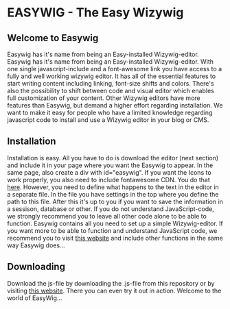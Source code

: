 EASYWIG - The Easy Wizywig
==========================
Welcome to Easywig
------------------
Easywig has it's name from being an Easy-installed Wizywig-editor. Easywig has it's name from being an Easy-installed Wizywig-editor. With one single javascript-include and a font-awesome link you have access to a fully and well working wizywig editor.
It has all of the essential features to start writing content including linking, font-size shifts and colors. There's also the possibility to shift between code and visual editor which enables full customization of your content.
Other Wizywig editors have more features than Easywig, but demand a higher effort regarding installation. We want to make it easy for people who have a limited knowledge regarding javascript code to install and use a Wizywig editor in your blog or CMS.

Installation
------------
Installation is easy. All you have to do is download the editor (next section) and include it in your page where you want the Easywig to appear. In the same page, also create a div with id="easywig". If you want the Icons to work properly, you also need to include fontawesome CDN. You do that [here](https://fortawesome.github.io/Font-Awesome/get-started/).
However, you need to define what happens to the text in the editor in a separate file. In the file you have settings in the top where you define the path to this file. After this it's up to you if you want to save the information in a sessison, database or other.
If you do not understand JavaScript-code, we strongly recommend you to leave all other code alone to be able to function. Easywig contains all you need to set up a simple Wizywig-editor. If you want more to be able to function and understand JavaScript code, we recommend you to visit [this website](https://developer.mozilla.org/en-US/docs/Web/API/Document/execCommand) and include other functions in the same way Easywig does...

Downloading
-----------
Download the js-file by downloading the .js-file from this repository or by visiting [this website](http://www.student.bth.se/~emwc15/javascript/eazywig/home/index.php). There you can even try it out in action. Welcome to the world of EasyWig...
